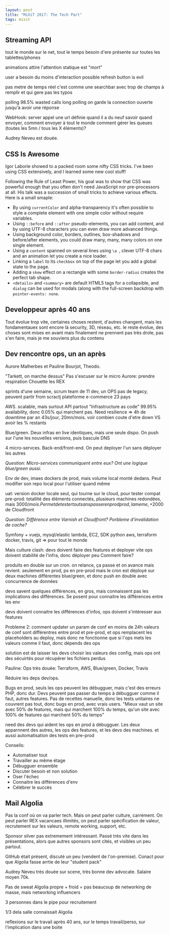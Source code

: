 ```yaml
---
layout: post
title: "MiXiT 2017: The Tech Part"
tags: mixit
---
```



## Streaming API

tout le monde sur le net, tout le temps
besoin d'ere présente sur toutes les tablettes/phones

animations attire l'attention
statique est "mort"

user a besoin du moins d'interaction possible
refresh button is evil

pas metre de temps réel c'est comme une searchbar avec trop de champs à remplir
et qui gere pas les typos

polling
98.5% wasted calls
long polling on garde la connection ouverte jusqu'à avoir une réponse

WebHook: server appel une url définie quand il a du neuf
savoir quand envoyer, comment envoyer à tout le monde
comment gérer les queues (toutes les 5mn / tous les X éléments)?



Audrey Neveu est douée.



## CSS Is Awesome

Igor Laborie showed to a packed room some nifty CSS tricks. I've been using CSS
extensively, and I learned some new cool stuff!

Following the Rule of Least Power, his goal was to show that CSS was powerful
enough that you often don't need JavaScript nor pre-processors at all. His talk
was a succession of small tricks to achieve various effects. Here is a small
smaple:

- By using `currentColor` and alpha-transparency it's often possible to style
  a complete element with one simple color without require variables.
- Using `::before` and `::after` pseudo-elements, you can add content, and by using
  UTF-8 characters you can even draw more advanced things.
- Using background color, borders, outlines, box-shadows and before/after
  elements, you could draw many, many, many colors on one single element.
- Using a `content` spanned on several lines using `\a `, clever UTF-8 chars and
  an animation let you create a nice loader.
- Linking a `label` to its `checkbox` on top of the page let you add a global
  state to the page.
- Adding a `skew` effect on a rectangle with some `border-radius` creates the
  perfect tab shape.
-  `<details>` and `<summary>` are default HTML5 tags for a collapsible, and
   `dialog` can be used for modals (along with the full-screen backdrop with
   `pointer-events: none`.


## Developpeur après 40 ans

Tout évolue trop vite, certaines choses restent, d'autres changent, mais les
fondamentauex sont encore là
security, 3D, réseau, etc. le reste évolue, des choses sont mises en avant mais
finalement ne prennent pas
très drole, pas s'en faire, mais je me souviens plus du contenu

## Dev rencontre ops, un an après

Aurore Malherbes et Pauline Bourjot, Theodo.

"Tarkett, on marche dessus"
Pas s'excuser sur le micro
Aurore: prendre respiration
Chouette les REX

sprints d'une semaine, scrum
team de 11 dev, un OPS
pas de legacy, peuvent partir from scractj
plateforme e-commerce 23 pays

AWS. scalable, mais surtout API partout
"Infrastructure as code"
99.95% availability, donc 0.05% qui marchent pas. Need resilience => 4h de
downtime par an
43s/jour, 20mn/mois. voir combien coute d'etre down VS avoir les % restants

Blue/green. Deux infras en live identiques, mais une seule dispo. On push sur
l'une les nouvelles versions, puis bascule DNS

4 micro-servces. Back-end/front-end. On peut deployer l'un sans déployer les
autres

*Question: Micro-services communiquent entre eux? Ont une logique blue/green
aussi.*

Env de dev, imaes dockers de prod, mais volume local monté dedans. Peut modifier
son repo local pour l'utiliser quand même

uat: version docker locale seul, qui tourne sur le cloud, pour tester compat
pre-prod: totallité des éléments connectés, plusieurs machines redondées, mais
3000$/mois. Permet de tester tout sans passer en prod
prod, la meme, +2000$ de Cloudfront

*Question: Différence entre Varnish et Cloudfront? Porbleme d'invalidation de
cache?*

Symfony + vuejs, mysql/elastic
lambda, EC2, SDK python aws, terraform
docker, travis, git => pour tout le monde

Mais culture clash:
devs doivent faire des features et deployer vite
ops doivent stabilité de l'infra, donc déployer peu
Comment faire?

produits en double sur un cron. on relance, ça passe et on avance
mais revient. seulement en prod, ps en pre-prod
mais le cron est déployé sur deux machines différentes blue/green, et donc push
en double avec concurrence de données

devs savent quelques différences, en gros, mais connaissent pas les implications
des différences. Se posent pour connaitre les différences entre les env

devs doivent connaitre les différences d'infos, ops doivent s'intéresser aux
features

Probleme 2: comment updater un param de conf en moins de 24h
valeurs de conf sont différentres entre prod et pre-prod, et ops remplacent les
placeholders au deploy, mais donc ne fonctionne que si l'ops mets les valeurs
comme il faut, donc dépends des ops

solution est de laisser les devs choisir les valeurs des config, mais ops ont
des sécuirtés pour récupérer les fichiers perdus

Pauline: Ops très douée: Terraform, AWS, Blue/green, Docker, Travis

Réduire les deps dev/ops.

Bugs en prod, seuls les ops peuvent les débugguer, mais c'est des erreurs PHP,
donc dur. Devs peuvent pas passer du temps à débugguer comme il faut, autres
features.
Pas de recettes manuelle, donc les tests unitaires ne couvrent pas tout, donc
bugs en prod, avec vrais users.
"Mieux vaut un site avec 50% de features, mais qui marchent 100% du temps, qu'un
site avec 100% de features qui marchent 50% du temps"

need des devs qui aident les ops en prod à débugguer. Les deux apparnnent des
autres, les ops des features, et les devs des machines.
et aussi automatisation des tests en pre-prod

Conseils:
- Automatiser tout
- Travailler au même étage
- Débugguer ensemble
- Discuter besoin et non solution
- Oser l'échec
- Connaitre les différences d'env
- Célébrer le succès


## Mail Algolia

Pas la conf où on va parler tech. Mais on peut parler culture, carrément. On
peut parler REX vacancaes illimités, on peut parler spécification de valeur,
recrutement sur les valeurs, remote working, support, etc.

Sponsor silver pas extremement intéressant. Passé très vite dans les
présentations, alors que autres sponsors sont cités, et visibles un peu partout.

GitHub était présent, discuté un peu (vendent de l'on-premise). Conact pour que
Algolia fasse arrtie de leur "student pack"

Audrey Neveu très douée sur scene, très bonne dev advocate. Salaire moyen 70k.

Pas de sweat Algolia propre + froid = pas beaucoup de networking de masse, mais
networking influencers

3 personnes dans le pipe pour recruitement

1/3 dela salle connaissait Algolia

reflexions sur le travail après 40 ans, sur le temps travail/perso, sur
l'implication dans une boite


